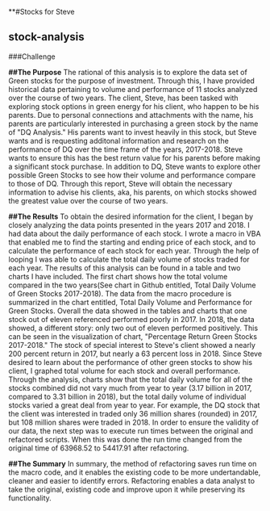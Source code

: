 **#Stocks for Steve 
## stock-analysis
###Challenge 


**##The Purpose**
The rational of this analysis is to explore the data set of Green stocks for the purpose of investment. Through this, I have provided historical data pertaining to volume and performance of 11 stocks analyzed over the course of two years. The client, Steve, has been tasked with exploring stock options in green energy for his client, who happen to be his parents. Due to personal connections and attachments with the name, his parents are particularly interested in purchasing a green stock by the name of "DQ Analysis." His parents want to invest heavily in this stock, but Steve wants and is requesting additonal information and research on the performance of DQ over the time frame of the years, 2017-2018. Steve wants to ensure this has the best return value for his parents before making a significant stock purchase. In addition to DQ, Steve wants to explore other possible Green Stocks to see how their volume and performance compare to those of DQ. Through this report, Steve will obtain the necessary information to advise his clients, aka, his parents, on which stocks showed the greatest value over the course of two years. 

**##The Results**
To obtain the desired information for the client, I began by closely analyzing the data points presented in the years 2017 and 2018. I had data about the daily performance of each stock. I wrote a macro in VBA that enabled me to find the starting and ending price of each stock, and to calculate the performance of each stock for each year. Through the help of looping I was able to calculate the total daily volume of stocks traded for each year. The results of this analysis can be found in a table and two charts I have included.   The first chart shows how the total volume compared in the two years(See chart in Github entitled, Total Daily Volume of Green Stocks 2017-2018). The data from the macro procedure is summarized in the chart entitled, Total Daily Volume and Performance for Green Stocks. Overall the data showed in the tables and charts that one stock out of eleven referenced performed poorly in 2017. In 2018, the data showed, a different story: only two out of eleven performed positively. This can be seen in the visualization of chart, "Percentage Return Green Stocks 2017-2018." The stock of special interest to Steve's client showed a nearly 200 percent return in 2017, but nearly a 63 percent loss in 2018. Since Steve desired to learn about the performance of other green stocks to show his client, I graphed total volume for each stock and overall performance. Through the analysis, charts show that the total daily volume for all of the stocks combined did not vary much from year to year (3.17 billion in 2017, compared to 3.31 billion in 2018), but the total daily volume of individual stocks varied a great deal from year to year. For example, the DQ stock that the client was interested in traded only 36 million shares (rounded) in 2017, but 108 million shares were traded in 2018. In order to ensure the validity of our data, the next step was to execute run times between the original and refactored scripts. When this was done the run time changed from the original time of 63968.52 to 54417.91 after refactoring. 

**##The Summary**
In summary, the method of refactoring saves run time on the macro code, and it enables the existing code to be more undertandable, cleaner and easier to identify errors. Refactoring enables a data analyst to take the original, existing code and improve upon it while preserving its functionality. 



